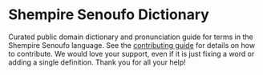 
# Shempire Senoufo Dictionary

Curated public domain dictionary and pronunciation guide for terms in the Shempire Senoufo language. See the [contributing guide](https://github.com/drumworkteam/term/blob/make/.github/contributing.md) for details on how to contribute. We would love your support, even if it is just fixing a word or adding a single definition. Thank you for all your help!
